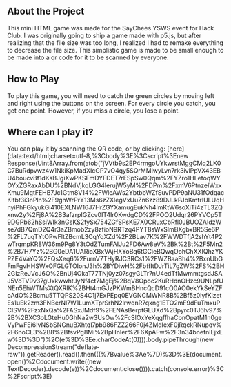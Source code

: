 ## About the Project
This mini HTML game was made for the SayChees YSWS event for Hack Club. I was originally going to ship a game made with p5.js, but after realizing that the file size was too long,
I realized I had to remake everything to decrease the file size. This simplistic game is made to be small enough to be made into a qr code for it to be scanned by everyone. 

## How to Play
To play this game, you will need to catch the green circles by moving left and right using the buttons on the screen. For every circle you catch, you get one point. However, if you miss
a circle, you lose a point. 

## Where can I play it?

You can play it by scanning the QR code, or by clicking: [here](data:text/html;charset=utf-8,%3Cbody%3E%3Cscript%3Enew Response(Uint8Array.from(atob("jVVtb9s2EP4rmgoUYkwrstMggCMq2LK0C7BuRdpvwz4w1NkiKpMadXIcGP7vO4qy5SQrMMiwyLvn7rk3ivlPpVX43EBU4boucv8f1dKsBJgiXwPKSFmDYFDET7rESpSw0Qqm%2FYZro1HLetoqWYOYxZGRaxAbDU%2BNdVjkqLGG4lerujW5yM%2FDPm%2FxmV6PtnzeIWxxKmu9MgtFEHB7Jc1Gtm8V14%2FWleAWs2YbtbbWZfSuvPDP9aNU31fOdqacKltbt3i3nPln%2F9ghWrPrY13Ms6zZXlegVxUuZn6zz89DJLkPJbKmtrIULUqHnyiPhFGkyukGi410EXLNW16J7HrZGYXamugEukNh4ImKtW6soXiTi4zTL3ZQxnw2y%2Fj8A%2B3afzrpIGZcv0IT4Ir0KwdgCD%2FPOO2Udqr26PYVOp5T9DGPb62hSsiWlk3nGsKS2fySx754ZGfSPsKE7X0CRuxCbRfl0JBUOZAIdzWse7dB7QmD2Q4r3aZBmob2zy8zfioN9RTzq4PYT8sWxSlmBXgbxBR5Se6P%2FL7uqTYtOPwFltZBcmL3CqYqXZd%2F2BLav7K%2FWWDTfjA2shYt4P2wTrqmpKR8W36m9Pg8Y3tOdZTumFAIJu2FD6Aw8eV%2Bk%2Bt%2F5Mn2%2B7H7Yz%2BG0eDA1UARioXBxVAjHXYoBq6tGCieBQwqOohChXXIQhzYKPZE4VaYQ%2FQsXeq6%2FurnV7THyRJC3RCs1%2FWZBaaBh4%2BxnUbGFmFgvHHSWxOFGLGTOIonJ3h%2BYDiwH%2FbffItDJrTiL7gZW%2FS%2BH2GlzReJVcJ6O%2BnUj4OkaT77TNj0yz07sgyGLTr7nU4edTfMwmmtgsdJSAJ5VoTV9v37gUxkwwhtJyNf4ct7MgEj%2BqV8Opoc2KuRHdnOHzc9UNLpfUNEn5EhWTMsXtQXRIK%2BHt4mGJzPKWmBHncQcD91cO0AO0ekYkSeYZFoAdO%2Bcmu5TTQPS20S4C1j7ExPEpq0EVGNCMWNR8B%2Bf5z0lyfKlzetEs1uEk2zm3FNBerNl7W1LumXTprSrhN2lrwqnR7qxng1ETO2mF9dFuTmxuPCISV%2FzxNxQa%2FASxJMdf9%2FENAsBerptGLUXd%2Bpyrc0TJ6Iv97%2B%2BXC3oLGteHu0GhNa2w3UsOw%2FcSlOxYeXqgffhaCbnOpatM1n0geVyPwFEi6IvNSbSNGnuBXhtqI7pb986FZZ266F0j4ZMdIexF0jRqckRNupqv%2F6noCL3%2B8%2BfsvPg8Mi%2BpHnIer%2F6XpAFw%2F3n34bnefnlEjxLw%3D%3D")%2C(e%3D%3Ee.charCodeAt(0)))).body.pipeThrough(new DecompressionStream("deflate-raw")).getReader().read().then(((%7Bvalue%3Ae%7D)%3D%3E(document.open()%2Cdocument.write((new TextDecoder).decode(e))%2Cdocument.close()))).catch(console.error)%3C%2Fscript%3E)
